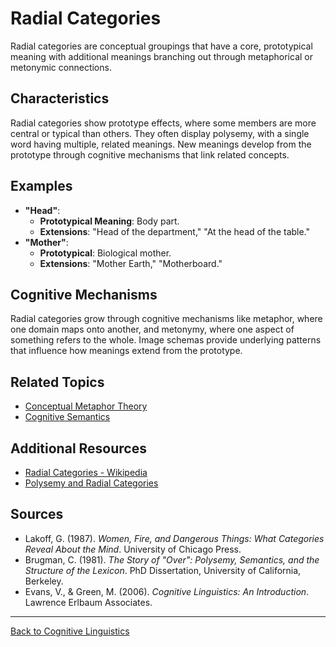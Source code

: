# Radial Categories

Radial categories are conceptual groupings that have a core, prototypical meaning with additional meanings branching out through metaphorical or metonymic connections.

## Characteristics

Radial categories show prototype effects, where some members are more central or typical than others. They often display polysemy, with a single word having multiple, related meanings. New meanings develop from the prototype through cognitive mechanisms that link related concepts.

## Examples

- **"Head"**:
  - **Prototypical Meaning**: Body part.
  - **Extensions**: "Head of the department," "At the head of the table."
- **"Mother"**:
  - **Prototypical**: Biological mother.
  - **Extensions**: "Mother Earth," "Motherboard."

## Cognitive Mechanisms

Radial categories grow through cognitive mechanisms like metaphor, where one domain maps onto another, and metonymy, where one aspect of something refers to the whole. Image schemas provide underlying patterns that influence how meanings extend from the prototype.

## Related Topics

- [Conceptual Metaphor Theory](../Core/Conceptual-Metaphor-Theory.md)
- [Cognitive Semantics](../Core/Cognitive-Semantics.md)

## Additional Resources

- [Radial Categories - Wikipedia](https://en.wikipedia.org/wiki/Radial_category)
- [Polysemy and Radial Categories](https://www.sciencedirect.com/topics/psychology/radial-category)

## Sources

- Lakoff, G. (1987). *Women, Fire, and Dangerous Things: What Categories Reveal About the Mind*. University of Chicago Press.
- Brugman, C. (1981). *The Story of "Over": Polysemy, Semantics, and the Structure of the Lexicon*. PhD Dissertation, University of California, Berkeley.
- Evans, V., & Green, M. (2006). *Cognitive Linguistics: An Introduction*. Lawrence Erlbaum Associates.

---

[Back to Cognitive Linguistics](../README.md)
